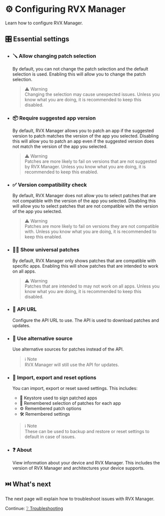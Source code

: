 # ⚙️ Configuring RVX Manager

Learn how to configure RVX Manager.

## 🎛️ Essential settings

- ### 🪛 Allow changing patch selection

  By default, you can not change the patch selection and the default selection is used. Enabling this will allow you to change the patch selection.

  > ⚠️ Warning  
  > Changing the selection may cause unexpected issues. Unless you know what you are doing, it is recommended to keep this disabled.

- ### 📦 Require suggested app version

  By default, RVX Manager allows you to patch an app if the suggested version to patch matches the version of the app you selected. Disabling this will allow you to patch an app even if the suggested version does not match the version of the app you selected.

  > ⚠️ Warning  
  > Patches are more likely to fail on versions that are not suggested by RVX Manager. Unless you know what you are doing, it is recommended to keep this enabled.

- ### ✅ Version compatibility check

  By default, RVX Manager does not allow you to select patches that are not compatible with the version of the app you selected. Disabling this will allow you to select patches that are not compatible with the version of the app you selected.

  > ⚠️ Warning  
  > Patches are more likely to fail on versions they are not compatible with. Unless you know what you are doing, it is recommended to keep this enabled.

- ### 🧑‍🔬 Show universal patches

  By default, RVX Manager only shows patches that are compatible with specific apps. Enabling this will show patches that are intended to work on all apps.

  > ⚠️ Warning  
  > Patches that are intended to may not work on all apps. Unless you know what you are doing, it is recommended to keep this disabled.

- ### 🔗 API URL

  Configure the API URL to use. The API is used to download patches and updates.

- ### 🧬 Use alternative source

  Use alternative sources for patches instead of the API.

  > ℹ️ Note  
  > RVX Manager will still use the API for updates.

- ### 💾 Import, export and reset options

  You can import, export or reset saved settings. This includes:

  - 🔑 Keystore used to sign patched apps
  - 📄 Remembered selection of patches for each app
  - ⚙️ Remembered patch options
  - 🛠️ Remembered settings

  > ℹ️ Note  
  > These can be used to backup and restore or reset settings to default in case of issues.

- ### ❓ About

  View information about your device and RVX Manager. This includes the version of RVX Manager and architectures your device supports.

## ⏭️ What's next

The next page will explain how to troubleshoot issues with RVX Manager.

Continue: [❔ Troubleshooting](3_troubleshooting.md)
